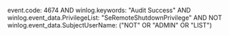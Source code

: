 event.code: 4674 AND winlog.keywords: "Audit Success" AND winlog.event_data.PrivilegeList: "SeRemoteShutdownPrivilege" AND NOT winlog.event_data.SubjectUserName: ("NOT" OR "ADMIN" OR "LIST")
